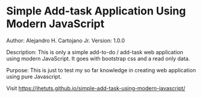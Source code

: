 # Simple Add-task Application Using Modern JavaScript
Author: Alejandro H. Cartojano Jr.
Version: 1.0.0

Description:
    This is only a simple add-to-do / add-task web application using modern JavaScript. It goes with bootstrap css and a read only data.

Purpose:
    This is just to test my so far knowledge in creating web application using pure Javascript.


Visit https://jhetuts.github.io/simple-add-task-using-modern-javascript/
